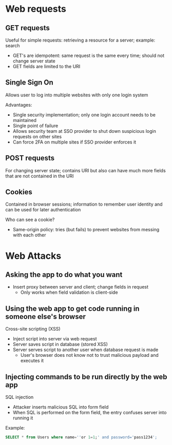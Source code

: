 # Web requests

## GET requests
Useful for simple requests: retrieving a resource for a server; example: search

* GET's are idempotent: same request is the same every time; should not change server state
* GET fields are limited to the URI

## Single Sign On
Allows user to log into multiple websites with only one login system

Advantages:
* Single security implementation; only one login account needs to be maintained
* Single point of failure
* Allows security team at SSO provider to shut down suspicious login requests on other sites
* Can force 2FA on multiple sites if SSO provider enforces it

## POST requests
For changing server state; contains URI but also can have much more fields that are not contained in the URI

## Cookies
Contained in browser sessions; information to remember user identity and can be used for later authentication

Who can see a cookie?
* Same-origin policy: tries (but fails) to prevent websites from messing with each other

# Web Attacks

## Asking the app to do what you want

* Insert proxy between server and client; change fields in request
    - Only works when field validation is client-side

## Using the web app to get code running in someone else's browser

Cross-site scripting (XSS)
* Inject script into server via web request
* Server saves script in database (stored XSS)
* Server serves script to another user when database request is made
    - User's browser does not know not to trust malicious payload and executes it

## Injecting commands to be run directly by the web app

SQL injection
* Attacker inserts malicious SQL into form field
* When SQL is performed on the form field, the entry confuses server into running it

Example:
```sql
SELECT * from Users where name=''or 1=1;' and password='pass1234';
```